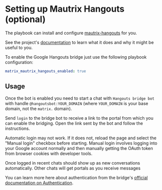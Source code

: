 # Setting up Mautrix Hangouts (optional)

The playbook can install and configure [mautrix-hangouts](https://github.com/tulir/mautrix-hangouts) for you.

See the project's [documentation](https://github.com/tulir/mautrix-hangouts/wiki#usage) to learn what it does and why it might be useful to you.

To enable the Google Hangouts bridge just use the following playbook configuration:


```yaml
matrix_mautrix_hangouts_enabled: true
```

## Usage

Once the bot is enabled you need to start a chat with `Hangouts bridge bot` with handle `@hangoutsbot:YOUR_DOMAIN` (where `YOUR_DOMAIN` is your base domain, not the `matrix.` domain).

Send `login` to the bridge bot to receive a link to the portal from which you can enable the bridging. Open the link sent by the bot and follow the instructions.

Automatic login may not work. If it does not, reload the page and select the "Manual login" checkbox before starting. Manual login involves logging into your Google account normally and then manually getting the OAuth token from browser cookies with developer tools.

Once logged in recent chats should show up as new conversations automatically. Other chats will get portals as you receive messages

You can learn more here about authentication from the bridge's [official documentation on Authentication](https://github.com/tulir/mautrix-hangouts/wiki/Authentication).
